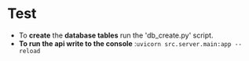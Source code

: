 # Test

- To **create** the **database tables** run the 'db_create.py' script.
- **To run the api write to the console** :`uvicorn src.server.main:app --reload`